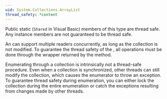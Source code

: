 ```yaml
---
uid: System.Collections.ArrayList
thread_safety: *content
---
```


Public static (`Shared` in Visual Basic) members of this type are thread safe. Any instance members are not guaranteed to be thread safe.  
  
 An <xref href="System.Collections.ArrayList"></xref> can support multiple readers concurrently, as long as the collection is not modified. To guarantee the thread safety of the <xref href="System.Collections.ArrayList"></xref>, all operations must be done through the wrapper returned by the <xref href="System.Collections.ArrayList.Synchronized(System.Collections.IList)"></xref> method.  
  
 Enumerating through a collection is intrinsically not a thread-safe procedure. Even when a collection is synchronized, other threads can still modify the collection, which causes the enumerator to throw an exception. To guarantee thread safety during enumeration, you can either lock the collection during the entire enumeration or catch the exceptions resulting from changes made by other threads.


